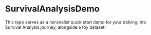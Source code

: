 # SurvivalAnalysisDemo
This repo serves as a minimalist quick start demo for your delving into Survival Analysis journey, alongside a toy dataset! 
